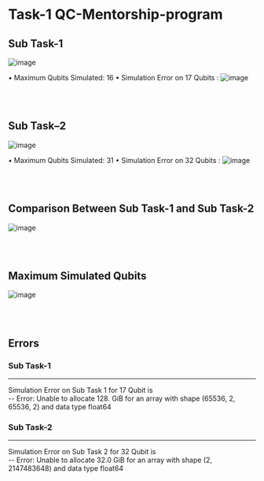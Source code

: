 # Task-1 QC-Mentorship-program

## Sub Task-1
![image](https://github.com/user-attachments/assets/13eff4de-f7dc-4bc1-8836-856caacfdf3d)


•	Maximum Qubits Simulated: 16
•	Simulation Error on 17 Qubits : 
![image](https://github.com/user-attachments/assets/be99452d-7911-45ae-a386-23fb6e38b1db)

<br>
<br>

## Sub Task–2
![image](https://github.com/user-attachments/assets/089bf532-1a97-4034-87f0-ed9f2f688d6b)

•	Maximum Qubits Simulated: 31
•	Simulation Error on 32 Qubits : 
![image](https://github.com/user-attachments/assets/8f541fa3-d867-4e96-888e-7e6cbfa957af)

<br>
<br>

## Comparison Between Sub Task-1 and Sub Task-2

![image](https://github.com/user-attachments/assets/229ea283-1c9f-45b7-b941-0e66e937081d)

<br>
<br>

## Maximum Simulated Qubits

![image](https://github.com/user-attachments/assets/63ae59c1-45a2-4ec0-81b1-d30ca27904ad)

<br>
<br>

## Errors

### Sub Task-1
---------------------------------------------------------------------------------------------------- 

Simulation Error on Sub Task 1 for 17 Qubit is <br>
-- Error: Unable to allocate 128. GiB for an array with shape (65536, 2, 65536, 2) and data type float64

### Sub Task-2
---------------------------------------------------------------------------------------------------- 

Simulation Error on Sub Task 2 for 32 Qubit is <br>
-- Error: Unable to allocate 32.0 GiB for an array with shape (2, 2147483648) and data type float64




